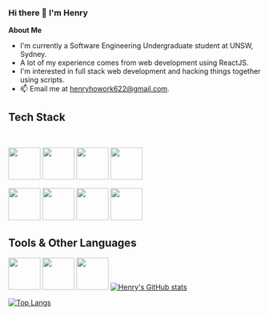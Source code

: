 ### Hi there 👋 I'm Henry

<!--
**Schwarltz/Schwarltz** is a ✨ _special_ ✨ repository because its `README.md` (this file) appears on your GitHub profile.

Here are some ideas to get you started:

- 🔭 I’m currently working on ...
- 🌱 I’m currently learning ...
- 👯 I’m looking to collaborate on ...
- 🤔 I’m looking for help with ...
- 💬 Ask me about ...
- 📫 How to reach me: ...
- 😄 Pronouns: ...
- ⚡ Fun fact: ...
-->

**About Me**

- I'm currently a Software Engineering Undergraduate student at UNSW, Sydney.
- A lot of my experience comes from web development using ReactJS.
- I'm interested in full stack web development and hacking things together using scripts.
- 📫 Email me at [henryhowork622@gmail.com](mailto:henryhowork622@gmail.com).




<h2> Tech Stack</h2>
<br>

<code><img height="64" src="https://raw.githubusercontent.com/yurijserrano/Github-Profile-Readme-Logos/master/programming%20languages/java.svg
"></code>
<code><img height="64" src="https://raw.githubusercontent.com/yurijserrano/Github-Profile-Readme-Logos/master/programming%20languages/javascript.svg
"></code>
<code><img height="64" src="https://raw.githubusercontent.com/yurijserrano/Github-Profile-Readme-Logos/master/programming%20languages/python.svg
"></code>
<code><img height="64" src="https://raw.githubusercontent.com/yurijserrano/Github-Profile-Readme-Logos/master/databases/postgresql.svg
"></code>

<code><img height="64" src="https://raw.githubusercontent.com/yurijserrano/Github-Profile-Readme-Logos/master/frameworks/flask.svg
"></code>
<code><img height="64" src="https://raw.githubusercontent.com/yurijserrano/Github-Profile-Readme-Logos/master/frameworks/react.svg
"></code>
<code><img height="64" src="https://raw.githubusercontent.com/yurijserrano/Github-Profile-Readme-Logos/master/programming%20languages/c.svg
"></code>
<code><img height="64" src="https://raw.githubusercontent.com/yurijserrano/Github-Profile-Readme-Logos/master/programming%20languages/go.svg
"></code>

## Tools & Other Languages

<code><img height="64" src="https://raw.githubusercontent.com/yurijserrano/Github-Profile-Readme-Logos/master/cloud/github.svg"></code>
<code><img height="64" src="https://raw.githubusercontent.com/yurijserrano/Github-Profile-Readme-Logos/master/cloud/gitlab.svg"></code>
<code><img height="64" src="https://raw.githubusercontent.com/yurijserrano/Github-Profile-Readme-Logos/master/frameworks/boostrap.svg
"></code>
[![Henry's GitHub stats](https://github-readme-stats.vercel.app/api?username=Schwarltz&theme=radical)](https://github.com/anuraghazra/github-readme-stat)

[![Top Langs](https://github-readme-stats.vercel.app/api/top-langs/?username=Schwarltz&theme=radical)](https://github.com/anuraghazra/github-readme-stats)
